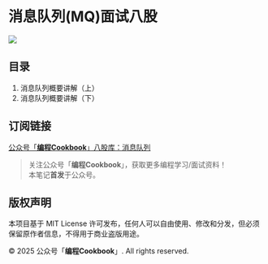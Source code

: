 # 消息队列(MQ)面试八股
![](https://github.com/CodingCookbook/MQ/blob/main/File/gzh.png)

## 目录
1. 消息队列概要讲解（上）
2. 消息队列概要讲解（下）


## 订阅链接
[公众号「**编程Cookbook**」八股库：消息队列](https://mp.weixin.qq.com/mp/appmsgalbum?__biz=MzA4Mzc2ODc2Ng==&action=getalbum&album_id=3877512012947144711&scene=173&subscene=227&sessionid=1740799598&enterid=1740799616&from_msgid=2247485207&from_itemidx=1&count=3&nolastread=1#wechat_redirect)


> 关注公众号「**编程Cookbook**」，获取更多编程学习/面试资料！  
> 本笔记**首发**于公众号。

## 版权声明

本项目基于 MIT License 许可发布，任何人可以自由使用、修改和分发，但必须保留原作者信息，不得用于商业盗版用途。

© 2025 公众号「**编程Cookbook**」. All rights reserved.
